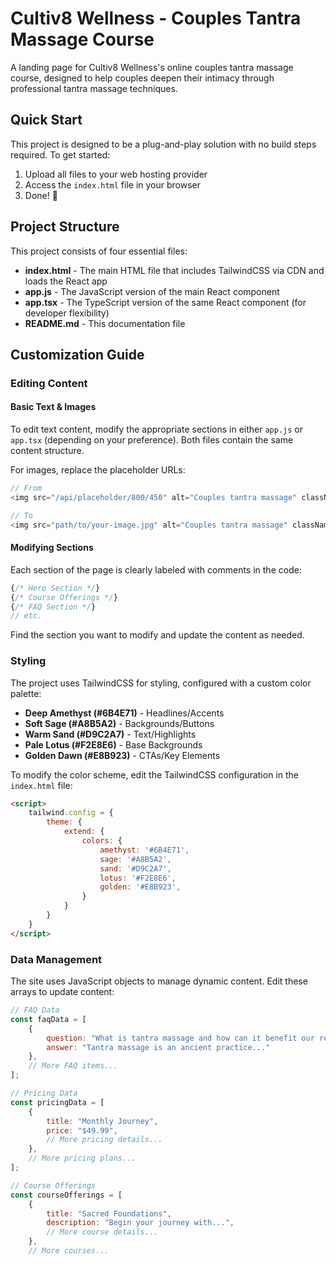 # Cultiv8 Wellness - Couples Tantra Massage Course

A landing page for Cultiv8 Wellness's online couples tantra massage course, designed to help couples deepen their intimacy through professional tantra massage techniques.

## Quick Start

This project is designed to be a plug-and-play solution with no build steps required. To get started:

1. Upload all files to your web hosting provider
2. Access the `index.html` file in your browser
3. Done! 🎉

## Project Structure

This project consists of four essential files:

- **index.html** - The main HTML file that includes TailwindCSS via CDN and loads the React app
- **app.js** - The JavaScript version of the main React component
- **app.tsx** - The TypeScript version of the same React component (for developer flexibility)
- **README.md** - This documentation file

## Customization Guide

### Editing Content

#### Basic Text & Images

To edit text content, modify the appropriate sections in either `app.js` or `app.tsx` (depending on your preference). Both files contain the same content structure.

For images, replace the placeholder URLs:

```javascript
// From
<img src="/api/placeholder/800/450" alt="Couples tantra massage" className="rounded-lg object-cover w-full h-full"/>

// To 
<img src="path/to/your-image.jpg" alt="Couples tantra massage" className="rounded-lg object-cover w-full h-full"/>
```

#### Modifying Sections

Each section of the page is clearly labeled with comments in the code:

```javascript
{/* Hero Section */}
{/* Course Offerings */}
{/* FAQ Section */}
// etc.
```

Find the section you want to modify and update the content as needed.

### Styling

The project uses TailwindCSS for styling, configured with a custom color palette:

- **Deep Amethyst (#6B4E71)** - Headlines/Accents
- **Soft Sage (#A8B5A2)** - Backgrounds/Buttons
- **Warm Sand (#D9C2A7)** - Text/Highlights
- **Pale Lotus (#F2E8E6)** - Base Backgrounds
- **Golden Dawn (#E8B923)** - CTAs/Key Elements

To modify the color scheme, edit the TailwindCSS configuration in the `index.html` file:

```html
<script>
    tailwind.config = {
        theme: {
            extend: {
                colors: {
                    amethyst: '#6B4E71',
                    sage: '#A8B5A2',
                    sand: '#D9C2A7',
                    lotus: '#F2E8E6',
                    golden: '#E8B923',
                }
            }
        }
    }
</script>
```

### Data Management

The site uses JavaScript objects to manage dynamic content. Edit these arrays to update content:

```javascript
// FAQ Data
const faqData = [
    {
        question: "What is tantra massage and how can it benefit our relationship?",
        answer: "Tantra massage is an ancient practice..."
    },
    // More FAQ items...
];

// Pricing Data
const pricingData = [
    {
        title: "Monthly Journey",
        price: "$49.99",
        // More pricing details...
    },
    // More pricing plans...
];

// Course Offerings
const courseOfferings = [
    {
        title: "Sacred Foundations",
        description: "Begin your journey with...",
        // More course details...
    },
    // More courses...
